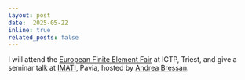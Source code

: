 ```yaml
---
layout: post
date:  2025-05-22
inline: true
related_posts: false
---
```


I will attend the [European Finite Element Fair](https://indico.sissa.it/event/153/) at ICTP, Triest, and give a seminar talk at [IMATI](https://www.imati.cnr.it/make_home_page.php?status=start), Pavia, hosted by [Andrea Bressan](https://www.imati.cnr.it/mypage.php?idk=PG-162).  
